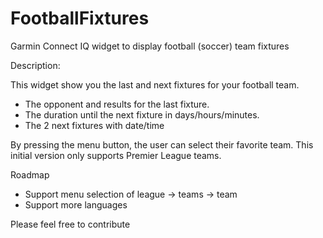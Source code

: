 # FootballFixtures
Garmin Connect IQ widget to display football (soccer) team fixtures

Description:

This widget show you the last and next fixtures for your football team. 
- The opponent and results for the last fixture. 
- The duration until the next fixture in days/hours/minutes. 
- The 2 next fixtures with date/time

By pressing the menu button, the user can select their favorite team. This initial version only supports Premier League teams.

Roadmap
- Support menu selection of league -> teams -> team
- Support more languages


Please feel free to contribute

